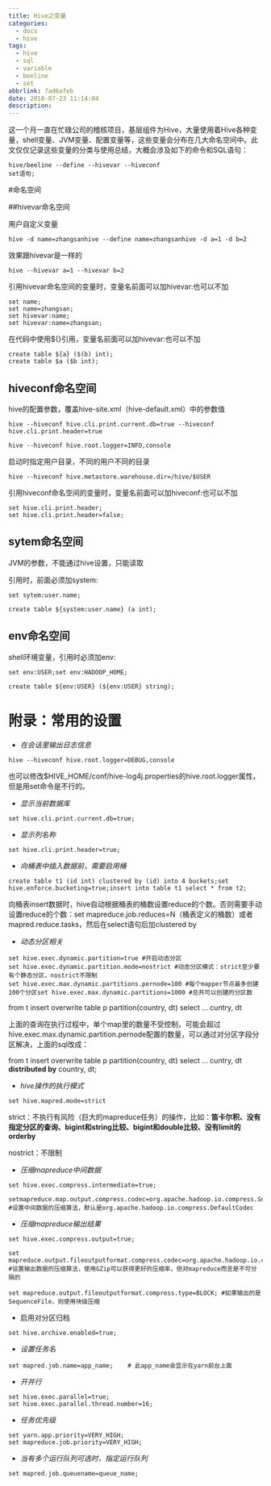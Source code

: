 ```yaml
---
title: Hive之变量
categories:
  - docs
  - hive
tags:
  - hive
  - sql
  - variable
  - beeline
  - set
abbrlink: 7ad6afeb
date: 2018-07-23 11:14:04
description:
---
```


这一个月一直在忙碌公司的稽核项目，基层组件为Hive，大量使用着Hive各种变量，shell变量、JVM变量、配置变量等，这些变量会分布在几大命名空间中。此文仅仅记录这些变量的分类与使用总结，大概会涉及如下的命令和SQL语句：
```
hive/beeline --define --hivevar --hiveconf
set语句;
```
<!-- more -->
#命名空间

##hivevar命名空间

用户自定义变量

```
hive -d name=zhangsanhive --define name=zhangsanhive -d a=1 -d b=2
```

效果跟hivevar是一样的

```
hive --hivevar a=1 --hivevar b=2
```

引用hivevar命名空间的变量时，变量名前面可以加hivevar:也可以不加

```
set name;
set name=zhangsan;
set hivevar:name;
set hivevar:name=zhangsan;
```

在代码中使用${}引用，变量名前面可以加hivevar:也可以不加

```
create table ${a} ($(b) int);
create table $a ($b int);
```

## hiveconf命名空间

hive的配置参数，覆盖hive-site.xml（hive-default.xml）中的参数值

```
hive --hiveconf hive.cli.print.current.db=true --hiveconf hive.cli.print.header=true
```

```
hive --hiveconf hive.root.logger=INFO,console
```

启动时指定用户目录，不同的用户不同的目录

```
hive --hiveconf hive.metastore.warehouse.dir=/hive/$USER
```

引用hiveconf命名空间的变量时，变量名前面可以加hiveconf:也可以不加

```
set hive.cli.print.header;
set hive.cli.print.header=false;
```

## sytem命名空间

JVM的参数，不能通过hive设置，只能读取

引用时，前面必须加system:

```
set sytem:user.name;
```

```
create table ${system:user.name} (a int);
```

## env命名空间

shell环境变量，引用时必须加env:

```
set env:USER;set env:HADOOP_HOME;
```

```
create table ${env:USER} (${env:USER} string);
```

# 附录：常用的设置

- *在会话里输出日志信息*

```
hive --hiveconf hive.root.logger=DEBUG,console
```

也可以修改$HIVE_HOME/conf/hive-log4j.properties的hive.root.logger属性，但是用set命令是不行的。

- *显示当前数据库*

```
set hive.cli.print.current.db=true;
```

- *显示列名称*

```
set hive.cli.print.header=true;
```

- *向桶表中插入数据前，需要启用桶*

```
create table t1 (id int) clustered by (id) into 4 buckets;set hive.enforce.bucketing=true;insert into table t1 select * from t2;
```

向桶表insert数据时，hive自动根据桶表的桶数设置reduce的个数。否则需要手动设置reduce的个数：set mapreduce.job.reduces=N（桶表定义的桶数）或者mapred.reduce.tasks，然后在select语句后加clustered by 

- *动态分区相关*

```
set hive.exec.dynamic.partition=true #开启动态分区
set hive.exec.dynamic.partition.mode=nostrict #动态分区模式：strict至少要有个静态分区，nostrict不限制
set hive.exec.max.dynamic.partitions.pernode=100 #每个mapper节点最多创建100个分区set hive.exec.max.dynamic.partitions=1000 #总共可以创建的分区数
```

from t insert overwrite table p  partition(country, dt) select ... cuntry, dt

上面的查询在执行过程中，单个map里的数量不受控制，可能会超过hive.exec.max.dynamic.partition.pernode配置的数量，可以通过对分区字段分区解决，上面的sql改成：

from t insert overwrite table p  partition(country, dt) select ... cuntry, dt **distributed by** country, dt;

- *hive操作的执行模式*

```
set hive.mapred.mode=strict
```

strict：不执行有风险（巨大的mapreduce任务）的操作，比如：**笛卡尔积、没有指定分区的查询、bigint和string比较、bigint和double比较、没有limit的orderby**

nostrict：不限制

- *压缩mapreduce中间数据*

```
set hive.exec.compress.intermediate=true;
```

```
setmapreduce.map.output.compress.codec=org.apache.hadoop.io.compress.SnappyCodec; #设置中间数据的压缩算法，默认是org.apache.hadoop.io.compress.DefaultCodec
```

- *压缩mapreduce输出结果*

```
set hive.exec.compress.output=true;
```

```
set mapreduce.output.fileoutputformat.compress.codec=org.apache.hadoop.io.compress.GzipCodec #设置输出数据的压缩算法，使用GZip可以获得更好的压缩率，但对mapreduce而言是不可分隔的
```

```
set mapreduce.output.fileoutputformat.compress.type=BLOCK; #如果输出的是SequenceFile，则使用块级压缩
```

- 启用对分区归档

```
set hive.archive.enabled=true;
```
- *设置任务名*

```
set mapred.job.name=app_name;    # 此app_name会显示在yarn前台上面
```

- *开并行*

```
set hive.exec.parallel=true;
set hive.exec.parallel.thread.number=16;
```

- *任务优先级*

```
set yarn.app.priority=VERY_HIGH;
set mapreduce.job.priority=VERY_HIGH;
```

- *当有多个运行队列可选时，指定运行队列*

```
set mapred.job.queuename=queue_name;
```


